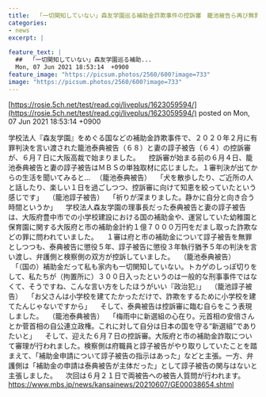 ```yaml
---
title:  「一切関知していない」森友学園巡る補助金詐欺事件の控訴審　籠池被告ら再び無罪主張  
categories:
- news
excerpt: |
  
feature_text: |
  ##  「一切関知していない」森友学園巡る補助...
  Mon, 07 Jun 2021 18:53:14  +0900
feature_image: "https://picsum.photos/2560/600?image=733"
image: "https://picsum.photos/2560/600?image=733"
---
```


[https://rosie.5ch.net/test/read.cgi/liveplus/1623059594/](https://rosie.5ch.net/test/read.cgi/liveplus/1623059594/)
posted on Mon, 07 Jun 2021 18:53:14  +0900

<!--more-->

学校法人『森友学園』をめぐる国などの補助金詐欺事件で、２０２０年２月に有罪判決を言い渡された籠池泰典被告（６８）と妻の諄子被告（６４）の控訴審が、６月７日に大阪高裁で始まりました。 　控訴審が始まる前の６月４日、籠池泰典被告と妻の諄子被告はＭＢＳの単独取材に応じました。１審判決が出てからの生活を聞いてみると… 　（籠池泰典被告） 　「犬を散歩したり、ご近所の人と話したり、楽しい１日を過ごしつつ、控訴審に向けて知恵を絞っていたという感じです」 　（籠池諄子被告） 　「祈りが深まりました。静かに自分と向き合う時間というか」 　学校法人森友学園の理事長だった泰典被告と妻の諄子被告は、大阪府豊中市での小学校建設における国の補助金や、運営していた幼稚園と保育園に関する大阪府と市の補助金計約１億７０００万円をだまし取った詐欺などの罪に問われていました。 　１審は府と市の補助金について諄子被告を無罪としつつも、泰典被告に懲役５年、諄子被告に懲役３年執行猶予５年の判決を言い渡し、弁護側と検察側の双方が控訴していました。 　（籠池泰典被告） 　「（国の）補助金だって私も家内も一切関知していない。トカゲのしっぽ切りをして、私たちが（拘置所に）３００日入ったというのは一般的な刑事事件ではなくて、そうですね、こんな言い方をしたほうがいい『政治犯』」 　（籠池諄子被告） 　「お父さんは小学校を建てたかっただけで、詐欺をするために小学校を建てたんじゃないですから」 　そして、泰典被告は控訴審に臨む自らをこう表現しました。 　（籠池泰典被告） 　「梅雨中に新選組の心在り。元首相の安倍さんとか菅首相の自公連立政権。これに対して自分は日本の国を守る“新選組”でありたいと」 　そして、迎えた６月７日の控訴審。大阪府と市の補助金詐取について審理が行われました。検察側は府職員と諄子被告がやり取りしていたことを踏まえて、「補助金申請について諄子被告の指示はあった」などと主張。一方、弁護側は「補助金の申請は泰典被告が主体だった」として諄子被告の関与はないと主張しました。 　次回は６月２１日で両被告への被告人質問が行われます。 https://www.mbs.jp/news/kansainews/20210607/GE00038654.shtml
